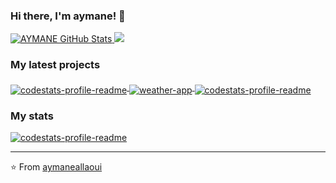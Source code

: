 ### Hi there, I'm aymane! 👋

<a href="https://github.com/aymaneallaoui">
  <img src="https://github-readme-stats.vercel.app/api?username=aymaneallaoui&show_icons=true&theme=chartreuse-dark" alt="AYMANE GitHub Stats" />
  <img src="[![Anurag's GitHub stats](https://github-readme-stats.vercel.app/api?username=aymaneallaoui&show_icons=true&theme=chartreuse-dark)](https://github.com/anuraghazra/github-readme-stats)" />
</a>
  
  ### My latest projects

<a href="https://github.com/aymaneallaoui/mmd-script">
  <img align="middle" src="https://github-readme-stats.vercel.app/api/pin/?username=aymaneallaoui&repo=mmd-script&theme=chartreuse-dark" alt="codestats-profile-readme" />
</a>
<a href="https://github.com/aymaneallaoui/weather-app">
  <img align="middle" src="https://github-readme-stats.vercel.app/api/pin/?username=aymaneallaoui&repo=weather-app&theme=chartreuse-dark" alt="weather-app" />
</a>
<a href="https://github.com/aymaneallaoui">
  <img align="middle" src="https://github-readme-stats.vercel.app/api/top-langs/?username=aymaneallaoui&layout=compact&theme=chartreuse-dark" alt="codestats-profile-readme" />
</a>

  ### My stats

<a href="https://github.com/aymaneallaoui">
  <img align="middle" src="https://streak-stats.demolab.com/?user=aymaneallaoui&theme=dark" alt="codestats-profile-readme" />
</a>

---

⭐️ From [aymaneallaoui](https://github.com/aymaneallaoui)
